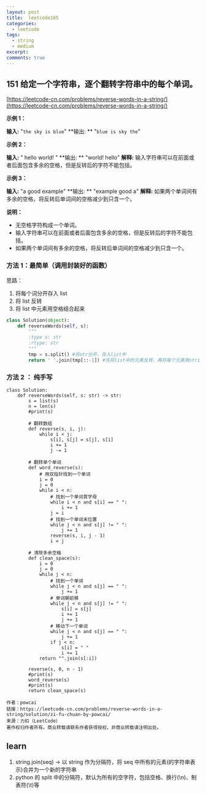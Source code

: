 ```yaml
---
layout: post
title:  leetcode165
categories: 
  - leetcode
tags:
  - string
  - medium
excerpt: 
comments: true
---
```


## 151 给定一个字符串，逐个翻转字符串中的每个单词。
[https://leetcode-cn.com/problems/reverse-words-in-a-string/](https://leetcode-cn.com/problems/reverse-words-in-a-string/)

**示例 1：**

**输入:** "`the sky is blue`"
**输出: ** "`blue is sky the`"

**示例 2：**

**输入:** "  hello world!  "
**输出: ** "world! hello"
**解释:** 输入字符串可以在前面或者后面包含多余的空格，但是反转后的字符不能包括。

**示例 3：**

**输入:** "a good   example"
**输出: ** "example good a"
**解释:** 如果两个单词间有多余的空格，将反转后单词间的空格减少到只含一个。

**说明：**

*   无空格字符构成一个单词。
*   输入字符串可以在前面或者后面包含多余的空格，但是反转后的字符不能包括。
*   如果两个单词间有多余的空格，将反转后单词间的空格减少到只含一个。

### 方法 1：最简单（调用封装好的函数）

思路：
1. 将每个词分开存入 list
2. 将 list 反转 
3. 将 list 中元素用空格结合起来
```py
class Solution(object):
    def reverseWords(self, s):
        """
        :type s: str
        :rtype: str
        """
        tmp = s.split() #将str分开，存入list中
        return ' '.join(tmp[::-1]) #先将list中的元素反转，再将每个元素用string.join的方式合起来
```

###  方法 2 ： 纯手写
```
class Solution:
    def reverseWords(self, s: str) -> str:
        s = list(s)
        n = len(s)
        #print(s)
        
        # 翻转数组
        def reverse(s, i, j):
            while i < j:
                s[i], s[j] = s[j], s[i]
                i += 1
                j -= 1

        # 翻转单个单词
        def word_reverse(s):
            # 用双指针找到一个单词
            i = 0
            j = 0
            while i < n:
                # 找到一个单词首字母
                while i < n and s[i] == " ":
                    i += 1
                j = i
                # 找到一个单词末位置
                while j < n and s[j] != " ":
                    j += 1
                reverse(s, i, j - 1)
                i = j

        # 清除多余空格
        def clean_space(s):
            i = 0
            j = 0
            while j < n:
                # 找到一个单词
                while j < n and s[j] == " ":
                    j += 1
                # 单词朝前移
                while j < n and s[j] != " ":
                    s[i] = s[j]
                    i += 1
                    j += 1
                # 移动下一个单词
                while j < n and s[j] == " ":
                    j += 1
                if j < n:
                    s[i] = " "
                    i += 1
            return "".join(s[:i])

        reverse(s, 0, n - 1)
        #print(s)
        word_reverse(s)
        #print(s)
        return clean_space(s)

作者：powcai
链接：https://leetcode-cn.com/problems/reverse-words-in-a-string/solution/zi-fu-chuan-by-powcai/
来源：力扣（LeetCode）
著作权归作者所有。商业转载请联系作者获得授权，非商业转载请注明出处。
```


## learn

1. string.join(seq) -> 以 string 作为分隔符，将 seq 中所有的元素(的字符串表示)合并为一个新的字符串
2.    python 的 split 中的分隔符，默认为所有的空字符，包括空格、换行(\n)、制表符(\t)等